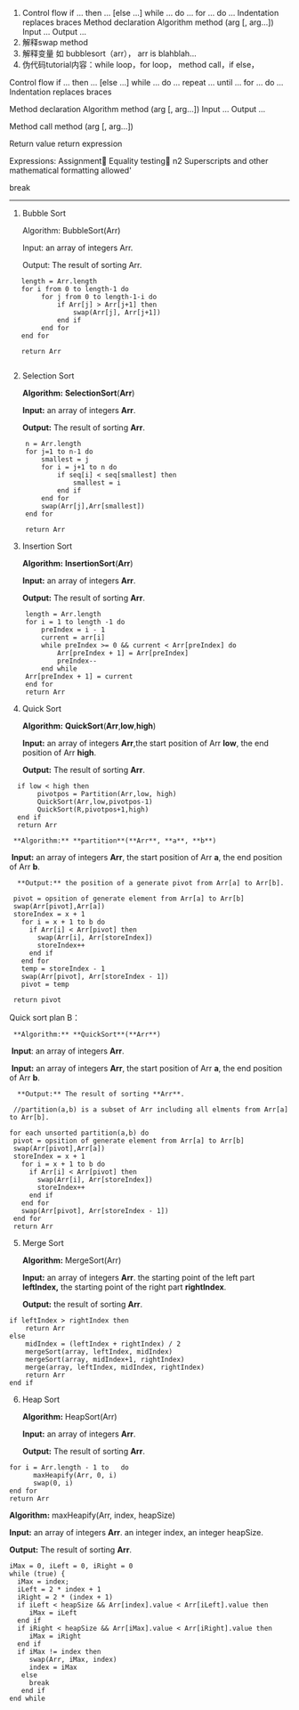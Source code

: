 1. Control flow
   if … then … [else …]
   while … do …
   for … do …
   Indentation replaces braces 
   Method declaration
   Algorithm method (arg [, arg…])
   	Input …
   	Output …
2. 解释swap method
3. 解释变量 如 bubblesort（arr）， arr is blahblah...
4. 伪代码tutorial内容：while loop，for loop， method call，if else，

Control flow
if … then … [else …]
while … do …
repeat … until …
for … do …
Indentation replaces braces 

Method declaration
Algorithm method (arg [, arg…])
	Input …
	Output …



Method call
method (arg [, arg…])

Return value
return expression

Expressions:
Assignment
Equality testing
n2	Superscripts and other mathematical formatting allowed'

break

------




1. Bubble Sort

   Algorithm: BubbleSort(Arr)

   Input: an array of integers Arr.

   Output: The result of sorting Arr.

```pseudocode
   length = Arr.length
   for i from 0 to length-1 do
        for j from 0 to length-1-i do
            if Arr[j] > Arr[j+1] then
                swap(Arr[j], Arr[j+1])
        	end if
        end for
   end for
   
   return Arr
    

```



2. Selection Sort

   **Algorithm:** **SelectionSort**(**Arr**)

   **Input:** an array of integers **Arr**.

   **Output:** The result of sorting **Arr**.

```pseudocode
	n = Arr.length
	for j=1 to n-1 do
		smallest = j
		for i = j+1 to n do
			if seq[i] < seq[smallest] then
				smallest = i
			end if
		end for
		swap(Arr[j],Arr[smallest])
	end for
	
	return Arr

```



3. Insertion Sort

   **Algorithm:** **InsertionSort**(**Arr**)

   **Input:** an array of integers **Arr**.

   **Output:** The result of sorting **Arr**.

```pseudocode
	length = Arr.length
	for i = 1 to length -1 do
		preIndex = i - 1
 		current = arr[i]
	 	while preIndex >= 0 && current < Arr[preIndex] do
  	 		Arr[preIndex + 1] = Arr[preIndex]
 	  		preIndex--
 		end while
 	Arr[preIndex + 1] = current
	end for
	return Arr

```



4. Quick Sort

   **Algorithm:** **QuickSort**(**Arr**,**low**,**high**)

   **Input:** an array of integers **Arr**,the start position of Arr **low**, the end position of Arr **high**.

   **Output:** The result of sorting **Arr**.

```pseudocode
  if low < high then
       pivotpos = Partition(Arr,low, high)
       QuickSort(Arr,low,pivotpos-1)
       QuickSort(R,pivotpos+1,high)
  end if
  return Arr
```

  	 **Algorithm:** **partition**(**Arr**, **a**, **b**)

​	   **Input:** an array of integers **Arr**, the start position of Arr **a**, the end position of Arr **b**.

 	  **Output:** the position of a generate pivot from Arr[a] to Arr[b].

```pseudocode
 pivot = opsition of generate element from Arr[a] to Arr[b]
 swap(Arr[pivot],Arr[a])
 storeIndex = x + 1
   for i = x + 1 to b do
     if Arr[i] < Arr[pivot] then
       swap(Arr[i], Arr[storeIndex])
       storeIndex++
     end if
   end for
   temp = storeIndex - 1
   swap(Arr[pivot], Arr[storeIndex - 1])
   pivot = temp
   
 return pivot

```

 

 Quick sort plan B：	

  	 **Algorithm:** **QuickSort**(**Arr**)

​	   **Input**: an array of integers **Arr**.

​	   **Input:** an array of integers **Arr**, the start position of Arr **a**, the end position of Arr **b**.

 	  **Output:** The result of sorting **Arr**.

```pseudocode
 //partition(a,b) is a subset of Arr including all elments from Arr[a] to Arr[b].

for each unsorted partition(a,b) do
 pivot = opsition of generate element from Arr[a] to Arr[b]
 swap(Arr[pivot],Arr[a])
 storeIndex = x + 1
   for i = x + 1 to b do
     if Arr[i] < Arr[pivot] then
       swap(Arr[i], Arr[storeIndex])
       storeIndex++
     end if
   end for
   swap(Arr[pivot], Arr[storeIndex - 1])
 end for  
 return Arr

```




5. Merge Sort

   **Algorithm:** MergeSort(Arr)

   **Input:** an array of integers **Arr**. the starting point of the left part **leftIndex,** the starting point of the right part **rightIndex**.

   **Output:** the result of sorting **Arr**.

```pseudocode
if leftIndex > rightIndex then
	return Arr
else 
	midIndex = (leftIndex + rightIndex) / 2
	mergeSort(array, leftIndex, midIndex)
	mergeSort(array, midIndex+1, rightIndex)
	merge(array, leftIndex, midIndex, rightIndex)
	return Arr
end if
```



6. Heap Sort

   **Algorithm:** HeapSort(Arr)

   **Input:** an array of integers **Arr**.

   **Output:** The result of sorting **Arr**.

```pseudocode
for i = Arr.length - 1 to   do
	  maxHeapify(Arr, 0, i)
      swap(0, i)
end for
return Arr
```

   **Algorithm:** maxHeapify(Arr, index, heapSize)

   **Input:** an array of integers **Arr**. an integer index, an integer heapSize.

   **Output:** The result of sorting **Arr**.

```
iMax = 0, iLeft = 0, iRight = 0
while (true) {
  iMax = index;
  iLeft = 2 * index + 1
  iRight = 2 * (index + 1)
  if iLeft < heapSize && Arr[index].value < Arr[iLeft].value then
     iMax = iLeft
  end if
  if iRight < heapSize && Arr[iMax].value < Arr[iRight].value then
     iMax = iRight
  end if
  if iMax != index then             
     swap(Arr, iMax, index)
     index = iMax
   else 
     break
   end if
end while        
```
